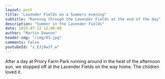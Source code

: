 ```yaml
---
layout: post
title: "Lavender Fields on a Summers evening"
subtitle: "Running through the Lavender Fields at the end of the day"
description: "Summer in the Lavender Fields"
date: 2015-07-12 12:00:00
author: "Martin Dawson"
header-img: "/img/03.jpg"
comments: False
youtubeId: "z_EJj8wJf_w"
---
```

After a day at Priory Farm Park running around in the heat of the afternoon sun, we stopped off at the Lavender Fields on the way home. The children loved it.
